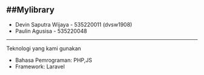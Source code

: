 ##Mylibrary
---------

- Devin Saputra Wijaya - 535220011 (dvsw1908)
- Paulin Agusisa - 535220048

-------------
Teknologi yang kami gunakan 
- Bahasa Pemrograman: PHP,JS
- Framework: Laravel